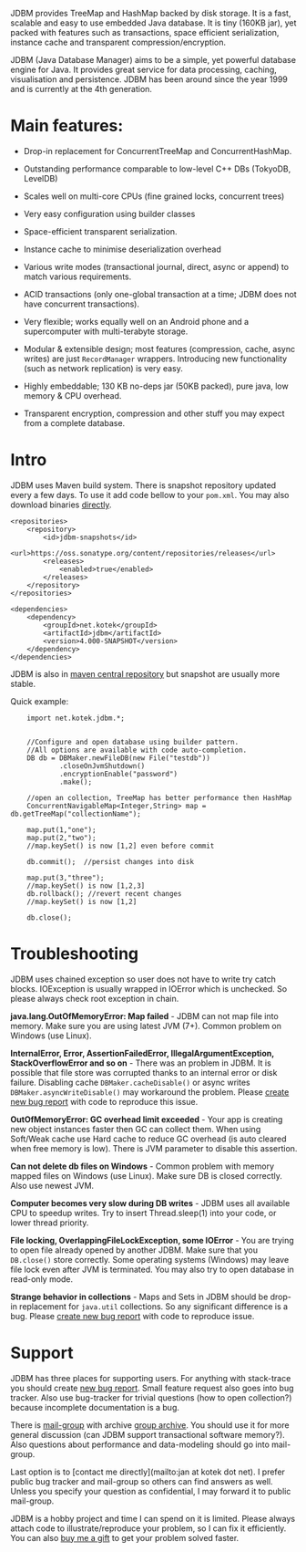 JDBM provides TreeMap and HashMap backed by disk storage. It is a fast,
scalable and easy to use embedded Java database. It is tiny (160KB jar),
yet packed with features such as transactions, space efficient serialization,
instance cache and transparent compression/encryption.

JDBM (Java Database Manager) aims to be a simple, yet powerful database
engine for Java. It provides great service for data processing, caching,
visualisation and persistence. JDBM has been around since the year 1999
and is currently at the 4th generation.

Main features:
==============

* Drop-in replacement for ConcurrentTreeMap and ConcurrentHashMap.

* Outstanding performance comparable to low-level C++ DBs (TokyoDB, LevelDB)

* Scales well on multi-core CPUs (fine grained locks, concurrent trees)

* Very easy configuration using builder classes

* Space-efficient transparent serialization. 

* Instance cache to minimise deserialization overhead

* Various write modes (transactional journal, direct, async or append)
to match various requirements.

* ACID transactions (only one-global transaction at a time; JDBM does not have concurrent transactions).

* Very flexible; works equally well on an Android phone and
a supercomputer with multi-terabyte storage.

* Modular & extensible design; most features (compression, cache,
async writes) are just `RecordManager` wrappers. Introducing
new functionality (such as network replication) is very easy.

* Highly embeddable; 130 KB no-deps jar (50KB packed), pure java,
low memory & CPU overhead.

* Transparent encryption, compression and other stuff you may expect
from a complete database.

Intro
======
JDBM uses Maven build system. There is snapshot repository updated every a few days.
To use it add code bellow to your `pom.xml`. You may also download binaries
[directly](https://oss.sonatype.org/content/repositories/snapshots/net/kotek/jdbm/4.000-SNAPSHOT/).

    <repositories>
        <repository>
            <id>jdbm-snapshots</id>
            <url>https://oss.sonatype.org/content/repositories/releases</url>
            <releases>
                <enabled>true</enabled>
            </releases>
        </repository>
    </repositories>

    <dependencies>
        <dependency>
            <groupId>net.kotek</groupId>
            <artifactId>jdbm</artifactId>
            <version>4.000-SNAPSHOT</version>
        </dependency>
    </dependencies>


JDBM is also in [maven central repository](http://search.maven.org/#browse%7C-92308161) but snapshot are usually more stable.

Quick example:

        import net.kotek.jdbm.*;


        //Configure and open database using builder pattern.
        //All options are available with code auto-completion.
        DB db = DBMaker.newFileDB(new File("testdb"))
                .closeOnJvmShutdown()
                .encryptionEnable("password")
                .make();

        //open an collection, TreeMap has better performance then HashMap
        ConcurrentNavigableMap<Integer,String> map = db.getTreeMap("collectionName");

        map.put(1,"one");
        map.put(2,"two");
        //map.keySet() is now [1,2] even before commit

        db.commit();  //persist changes into disk

        map.put(3,"three");
        //map.keySet() is now [1,2,3]
        db.rollback(); //revert recent changes
        //map.keySet() is now [1,2]

        db.close();


Troubleshooting
===============

JDBM uses chained exception so user does not have to write try catch blocks.
IOException is usually wrapped in IOError which is unchecked. So please always check root exception in chain.

**java.lang.OutOfMemoryError: Map failed** -
JDBM can not map file into memory. Make sure you are using latest JVM (7+).
Common problem on Windows (use Linux).

**InternalError, Error, AssertionFailedError, IllegalArgumentException, StackOverflowError and so on** -
There was an problem in JDBM. It is possible that file store was corrupted thanks to an internal error or disk failure.
Disabling cache  `DBMaker.cacheDisable()` or async writes `DBMaker.asyncWriteDisable()` may workaround the problem.
Please [create new bug report](https://github.com/jankotek/JDBM4/issues/new) with code to reproduce this issue.

**OutOfMemoryError: GC overhead limit exceeded** -
Your app is creating new object instances faster then GC can collect them.
When using Soft/Weak cache use Hard cache to reduce GC overhead (is auto cleared when free memory is low).
There is JVM parameter to disable this assertion.

**Can not delete db files on Windows** -
Common problem with memory mapped files on Windows (use Linux). Make sure DB is closed correctly. Also use newest JVM.

**Computer becomes very slow during DB writes** -
JDBM uses all available CPU to speedup writes. Try to insert Thread.sleep(1) into your code, or lower thread priority.

**File locking, OverlappingFileLockException, some IOError** -
You are trying to open file already opened by another JDBM. Make sure that you `DB.close()` store correctly.
Some operating systems (Windows) may leave file lock even after JVM is terminated.
You may also try to open database in read-only mode.

**Strange behavior in collections** -
Maps and Sets in JDBM should be drop-in replacement for `java.util` collections. So any significant difference is  a bug.
Please [create new bug report](https://github.com/jankotek/JDBM4/issues/new) with code to reproduce issue.

Support
=======
JDBM has three places for supporting users. For anything with stack-trace you should create
[new bug report](https://github.com/jankotek/JDBM4/issues/new).
Small feature request also goes into bug tracker.
Also use bug-tracker for trivial questions (how to open collection?) because incomplete documentation is a bug.

There is [mail-group](mailto:jdbm@googlegroups.com) with archive [group archive](http://groups.google.com/group/jdbm).
You should use it for more general discussion (can JDBM support transactional software memory?).
Also questions about performance and data-modeling should go into mail-group.

Last option is to [contact me directly](mailto:jan at kotek dot net).
I prefer public bug tracker and mail-group so others can find answers as well.
Unless you specify your question as confidential, I may forward it to public mail-group.

JDBM is a hobby project and time I can spend on it is limited.
Please always attach code to illustrate/reproduce your problem, so I can fix it efficiently.
You can also [buy me a gift](http://www.amazon.co.uk/gp/registry/registry.html?ie=UTF8&id=2CIB8H24EE6R3&type=wishlist)
to get your problem solved faster.
